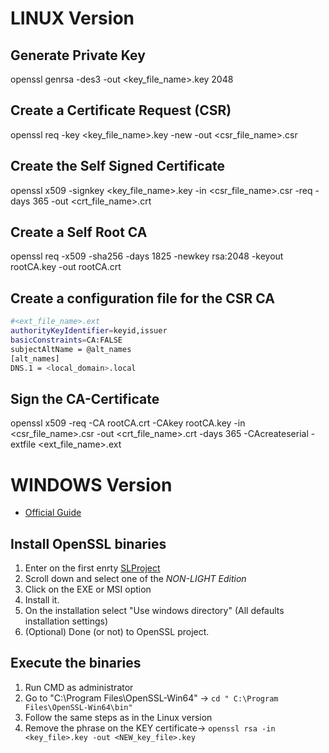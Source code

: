 # LINUX Version

## Generate Private Key 
openssl genrsa -des3 -out <key_file_name>.key 2048

## Create a Certificate Request (CSR)
openssl req -key <key_file_name>.key -new -out <csr_file_name>.csr

## Create the Self Signed Certificate
openssl x509 -signkey <key_file_name>.key -in <csr_file_name>.csr -req -days 365 -out <crt_file_name>.crt

## Create a Self Root CA
openssl req -x509 -sha256 -days 1825 -newkey rsa:2048 -keyout rootCA.key -out rootCA.crt

## Create a configuration file for the CSR CA
```bash
#<ext_file_name>.ext
authorityKeyIdentifier=keyid,issuer
basicConstraints=CA:FALSE
subjectAltName = @alt_names
[alt_names]
DNS.1 = <local_domain>.local
```

## Sign the CA-Certificate
openssl x509 -req -CA rootCA.crt -CAkey rootCA.key -in <csr_file_name>.csr -out <crt_file_name>.crt -days 365 -CAcreateserial -extfile <ext_file_name>.ext


# WINDOWS Version
- [Official Guide](https://wiki.openssl.org/index.php/Binaries)

## Install OpenSSL binaries
1. Enter on the first enrty [SLProject](https://slproweb.com/products/Win32OpenSSL.html)
2. Scroll down and select one of the *NON-LIGHT Edition* 
3. Click on the EXE or MSI option
4. Install it.
5. On the installation select "Use windows directory" (All defaults installation settings)
6. (Optional) Done (or not) to OpenSSL project.

## Execute the binaries
1. Run CMD as administrator
2. Go to "C:\Program Files\OpenSSL-Win64" -> `cd " C:\Program Files\OpenSSL-Win64\bin"`
3. Follow the same steps as in the Linux version
4. Remove the phrase on the KEY certificate-> `openssl rsa -in <key_file>.key -out <NEW_key_file>.key`